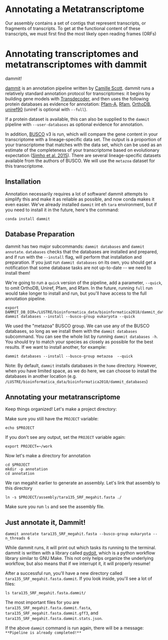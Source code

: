 # Annotating a Metatranscriptome

Our assembly contains a set of contigs that represent transcripts, or 
fragments of transcripts. To get at the functional content of these 
transcripts, we must first find the most likely open reading frames (ORFs)


# Annotating transcriptomes and metatranscriptomes with dammit

dammit!

[dammit](http://www.camillescott.org/dammit/index.html) is an annotation
pipeline written by [Camille Scott](http://www.camillescott.org/). dammit runs a relatively standard annotation
protocol for transcriptomes: it begins by building gene models with [Transdecoder](http://transdecoder.github.io/),
and then uses the following protein databases as evidence for annotation:
[Pfam-A](http://pfam.xfam.org/), [Rfam](http://rfam.xfam.org/), [OrthoDB](http://www.orthodb.org/),
[uniref90](http://www.uniprot.org/help/uniref) (uniref is optional with `--full`).

If a protein dataset is available, this can also be supplied to the
`dammit` pipeline with `--user-databases` as optional evidence for
annotation.

In addition, [BUSCO](http://busco.ezlab.org/) v3 is run, which will compare the gene content in your transcriptome
with a lineage-specific data set. The output is a proportion of your
transcriptome that matches with the data set, which can be used as an
estimate of the completeness of your transcriptome based on evolutionary
expectation ([Simho et al. 2015](http://bioinformatics.oxfordjournals.org/content/31/19/3210.full)).
There are several lineage-specific datasets available from the authors
of BUSCO. We will use the `metazoa` dataset for this transcriptome.

## Installation

Annotation necessarily requires a lot of software! dammit attempts to simplify this and
make it as reliable as possible, and now conda makes it even easier. We've already
installed `dammit` int eh `tara` environment, but if you need to install it in the future,
here's the command:

```
conda install dammit
```

## Database Preparation

dammit has two major subcommands: `dammit databases` and `dammit annotate`. `databases`
checks that the databases are installed and prepared, and if run with the `--install` flag,
will perform that installation and preparation. If you just run `dammit databases` on its
own, you should get a notification that some database tasks are not up-to-date -- we need
to install them!

We're going to run a `quick` version of the pipeline, add a parameter, `--quick`, to omit OrthoDB, Uniref, Pfam, and Rfam. In the future, running `full` run would take longer to install and run, but you'll have access to the full annotation pipeline.

```
export DAMMIT_DB_DIR=/LUSTRE/bioinformatica_data/bioinformatica2018/dammit_databases
dammit databases --install --busco-group eukaryota --quick
```

We used the "metazoa" BUSCO group. We can use any of the BUSCO databases, so long as we install
them with the `dammit databases` subcommand. You can see the whole list by running
`dammit databases -h`. You should try to match your species as closely as possible for the best
results. If we want to install another, for example:

```
dammit databases --install --busco-group metazoa  --quick
```

Note: By default, `dammit` installs databases in the `home` directory. However, when you have limited space, as we do here, we can choose to install the databases in another location (e.g. `/LUSTRE/bioinformatica_data/bioinformatica2018/dammit_databases`)  


## Annotating your metatranscriptome

Keep things organized! Let's make a project directory:

Make sure you still have the `PROJECT` variable:

```
echo $PROJECT
```

If you don't see any output, set the `PROJECT` variable again:

```
export PROJECT=~/work
```

Now let's make a directory for annotation
```
cd $PROJECT
mkdir -p annotation
cd annotation
```

We ran megahit earlier to generate an assembly. Let's link that assembly to this directory

```
ln -s $PROJECT/assembly/tara135_SRF_megahit.fasta ./
```

Make sure you run `ls` and see the assembly file.


## Just annotate it, Dammit! 

```
dammit annotate tara135_SRF_megahit.fasta --busco-group eukaryota --n_threads 6
```

While dammit runs, it will print out which tasks its running to the terminal. dammit is
written with a library called [pydoit](http://www.pydoit.org), which is a python workflow library similar
to GNU Make. This not only helps organize the underlying workflow, but also means that if we
interrupt it, it will properly resume!

After a successful run, you'll have a new directory called `tara135_SRF_megahit.fasta.dammit`. If you
look inside, you'll see a lot of files:

```
ls tara135_SRF_megahit.fasta.dammit/
```

The most important files for you are `tara135_SRF_megahit.fasta.dammit.fasta`,
`tara135_SRF_megahit.fasta.dammit.gff3`, and `tara135_SRF_megahit.fasta.dammit.stats.json`.

If the above `dammit` command is run again, there will be a message:
`**Pipeline is already completed!**`
